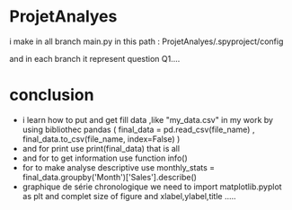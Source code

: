 # ProjetAnalyes
i make in all branch main.py in this path : ProjetAnalyes/.spyproject/config 

and in each branch it represent question Q1.... 





# conclusion 
-  i  learn how to put and get fill data ,like "my_data.csv" in my work by using bibliothec pandas 
   ( final_data = pd.read_csv(file_name) , final_data.to_csv(file_name, index=False) )
-   and for print use print(final_data) that is all
-   and for to get information use function info()
-   for to make analyse descriptive use monthly_stats = final_data.groupby('Month')['Sales'].describe()
-   graphique de série chronologique we need to import matplotlib.pyplot as plt
     and complet size of figure and xlabel,ylabel,title ..... 


